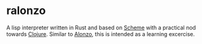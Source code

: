 ralonzo
=======

A lisp interpreter written in Rust and based on [Scheme](http://www.schemers.org/Documents/Standards/R5RS/HTML/) with a practical nod towards [Clojure](https://clojure.org/). Similar to [Alonzo](https://github.com/lonnen/alonzo/blob/master/README.md), this is intended as a learning excercise.